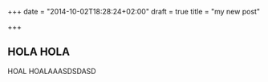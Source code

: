 +++
date = "2014-10-02T18:28:24+02:00"
draft = true
title = "my new post"

+++

## HOLA HOLA
HOAL HOALAAASDSDASD